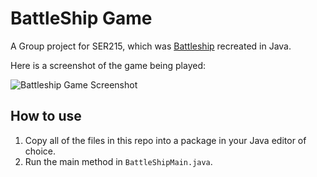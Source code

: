 # BattleShip Game
A Group project for SER215, which was [Battleship](https://en.wikipedia.org/wiki/Battleship_(game)) recreated in Java.

Here is a screenshot of the game being played:

![Battleship Game Screenshot](https://i.imgur.com/RKV5vQ4.png)

## How to use
1. Copy all of the files in this repo into a package in your Java editor of choice.
2. Run the main method in `BattleShipMain.java`.
